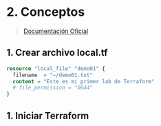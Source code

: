 # 2. Conceptos <!-- omit in TOC -->



> [Documentación Oficial](https://www.terraform.io/cli/commands)

## 1. Crear archivo local.tf

```tf
resource "local_file" "demo01" {
  filename  = "~/demo01.txt"
  content = "Este es mi primer lab de Terraform"
  # file_permission = "0644"
}
```

## 1. Iniciar Terraform

```vim

```
